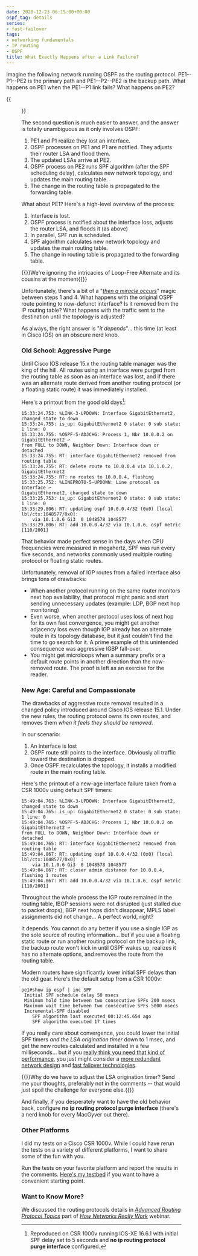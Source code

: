 ```yaml
---
date: 2020-12-23 06:15:00+00:00
ospf_tag: details
series:
- fast-failover
tags:
- networking fundamentals
- IP routing
- OSPF
title: What Exactly Happens after a Link Failure?
---
```

Imagine the following network running OSPF as the routing protocol. PE1--P1--PE2 is the primary path and PE1--P2--PE2 is the backup path. What happens on PE1 when the PE1--P1 link fails? What happens on PE2?

{{<figure src="/2020/12/igp-failover-topology.png" caption="Sample 4-router network with a primary and a backup path">}}

The second question is much easier to answer, and the answer is totally unambiguous as it only involves OSPF:
<!--more-->
1. PE1 and P1 realize they lost an interface.
2. OSPF processes on PE1 and P1 are notified. They adjusts their router LSA and flood them.
3. The updated LSAs arrive at PE2.
4. OSPF process on PE2 runs SPF algorithm (after the SPF scheduling delay), calculates new network topology, and updates the main routing table.
5. The change in the routing table is propagated to the forwarding table.

What about PE1? Here's a high-level overview of the process:

1. Interface is lost.
2. OSPF process is notified about the interface loss, adjusts the router LSA, and floods it (as above)
3. In parallel, SPF run is scheduled. 
4. SPF algorithm calculates new network topology and updates the main routing table.
5. The change in routing table is propagated to the forwarding table.

{{<note>}}We're ignoring the intricacies of Loop-Free Alternate and its cousins at the moment{{</note>}}

Unfortunately, there's a bit of a "*[then a miracle occurs](http://www.sciencecartoonsplus.com/gallery/math/math07.gif)*" magic between steps 1 and 4. What happens with the original OSPF route pointing to now-defunct interface? Is it removed from the IP routing table? What happens with the traffic sent to the destination until the topology is adjusted?

As always, the right answer is "_it depends_"... this time (at least in Cisco IOS) on an obscure nerd knob.

### Old School: Aggressive Purge

Until Cisco IOS release 15.x the routing table manager was the king of the hill. All routes using an interface were purged from the routing table as soon as an interface was lost, and if there was an alternate route derived from another routing protocol (or a floating static route) it was immediately installed.

Here's a printout from the good old days[^1]:

```
15:33:24.753: %LINK-3-UPDOWN: Interface GigabitEthernet2, changed state to down
15:33:24.755: is_up: GigabitEthernet2 0 state: 0 sub state: 1 line: 0
15:33:24.755: %OSPF-5-ADJCHG: Process 1, Nbr 10.0.0.2 on GigabitEthernet2 ↩
from FULL to DOWN, Neighbor Down: Interface down or detached
15:33:24.755: RT: interface GigabitEthernet2 removed from routing table
15:33:24.755: RT: delete route to 10.0.0.4 via 10.1.0.2, GigabitEthernet2
15:33:24.755: RT: no routes to 10.0.0.4, flushing
15:33:25.752: %LINEPROTO-5-UPDOWN: Line protocol on Interface ↩
GigabitEthernet2, changed state to down
15:33:25.753: is_up: GigabitEthernet2 0 state: 0 sub state: 1 line: 0
15:33:29.806: RT: updating ospf 10.0.0.4/32 (0x0) [local lbl/ctx:1048577/0x0]:
    via 10.1.0.6 Gi3  0 1048578 1048577
15:33:29.806: RT: add 10.0.0.4/32 via 10.1.0.6, ospf metric [110/2001]
```

That behavior made perfect sense in the days when CPU frequencies were measured in megahertz, SPF was run every five seconds, and networks commonly used multiple routing protocol or floating static routes.

Unfortunately, removal of IGP routes from a failed interface also brings tons of drawbacks:

* When another protocol running on the same router monitors next hop availability, that protocol might panic and start sending unnecessary updates (example: LDP, BGP next hop monitoring)
* Even worse, when another protocol uses loss of next hop for its own fast convergence, you might get another adjacency loss even though IGP already has an alternate route in its topology database, but it just couldn't find the time to go search for it. A prime example of this unintended consequence was aggressive IGBP fall-over.
* You might get microloops when a summary prefix or a default route points in another direction than the now-removed route. The proof is left as an exercise for the reader.

### New Age: Careful and Compassionate

The drawbacks of aggressive route removal resulted in a changed policy introduced around Cisco IOS release 15.1. Under the new rules, the routing protocol owns its own routes, and removes them *when it feels they should be removed*.

In our scenario:

1. An interface is lost
2. OSPF route still points to the interface. Obviously all traffic toward the destination is dropped.
3. Once OSPF recalculates the topology, it installs a modified route in the main routing table.

Here's the printout of a new-age interface failure taken from a CSR 1000v using default SPF timers:

```
15:49:04.763: %LINK-3-UPDOWN: Interface GigabitEthernet2, changed state to down
15:49:04.765: is_up: GigabitEthernet2 0 state: 0 sub state: 1 line: 0
15:49:04.765: %OSPF-5-ADJCHG: Process 1, Nbr 10.0.0.2 on GigabitEthernet2 ↩
from FULL to DOWN, Neighbor Down: Interface down or detached
15:49:04.765: RT: interface GigabitEthernet2 removed from routing table
15:49:04.867: RT: updating ospf 10.0.0.4/32 (0x0) [local lbl/ctx:1048577/0x0]  :
    via 10.1.0.6 Gi3  0 1048578 1048577
15:49:04.867: RT: closer admin distance for 10.0.0.4, flushing 1 routes
15:49:04.867: RT: add 10.0.0.4/32 via 10.1.0.6, ospf metric [110/2001]
```

Throughout the whole process the IGP route remained in the routing table, IBGP sessions were not disrupted (just stalled due to packet drops), BGP next hops didn't disappear, MPLS label assignments did not change... A perfect world, right?

It depends. You cannot do any better if you use a single IGP as the sole source of routing information... but if you use a floating static route or run another routing protocol on the backup link, the backup route won't kick in until OSPF wakes up, realizes it has no alternate options, and removes the route from the routing table.

Modern routers have significantly lower initial SPF delays than the old gear. Here's the default setup from a CSR 1000v:

```
pe1#show ip ospf | inc SPF
 Initial SPF schedule delay 50 msecs
 Minimum hold time between two consecutive SPFs 200 msecs
 Maximum wait time between two consecutive SPFs 5000 msecs
 Incremental-SPF disabled
	SPF algorithm last executed 00:12:45.654 ago
	SPF algorithm executed 17 times
```

If you really care about convergence, you could lower the initial SPF timers *and the LSA origination timer* down to 1 msec, and get the new routes calculated and installed in a few milliseconds... but if you [really think you need that kind of performance](/2020/11/fast-failover-challenge.html), you just might consider a [more redundant network design](/2020/11/fast-failover-topologies.html) and [fast failover technologies](/2020/12/fast-failover-techniques.html).

{{<note>}}Why do we have to adjust the LSA origination timer? Send me your thoughts, preferably not in the comments -- that would just spoil the challenge for everyone else.{{</note>}}

And finally, if you desperately want to have the old behavior back, configure **‌no ip routing protocol purge interface** (there's a nerd knob for every MacGyver out there).

### Other Platforms

I did my tests on a Cisco CSR 1000v. While I could have rerun the tests on a variety of different platforms, I want to share some of the fun with you. 

Run the tests on your favorite platform and report the results in the comments. [Here's my testbed](https://github.com/ipspace/netlab-examples/tree/master/routing/failover) if you want to have a convenient starting point.

### Want to Know More?

We discussed the routing protocols details in *[Advanced Routing Protocol Topics](https://my.ipspace.net/bin/list?id=Net101#ADV_ROUTING)* part of *[How Networks Really Work](https://www.ipspace.net/How_Networks_Really_Work)* webinar.

[^1]: Reproduced on CSR 1000v running IOS-XE 16.6.1 with initial SPF delay set to 5 seconds and **‌no ip routing protocol purge interface** configured.
